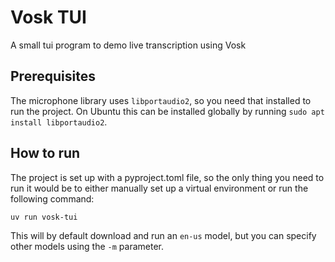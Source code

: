 # Vosk TUI

A small tui program to demo live transcription using Vosk

## Prerequisites
The microphone library uses `libportaudio2`, so you need that installed to run the project. On Ubuntu this can be installed globally by running `sudo apt install libportaudio2`.

## How to run

The project is set up with a pyproject.toml file, so the only thing you need to run it would be to either manually set up a virtual environment or run the following command:
```sh
uv run vosk-tui
```
This will by default download and run an `en-us` model, but you can specify other models using the `-m` parameter.
